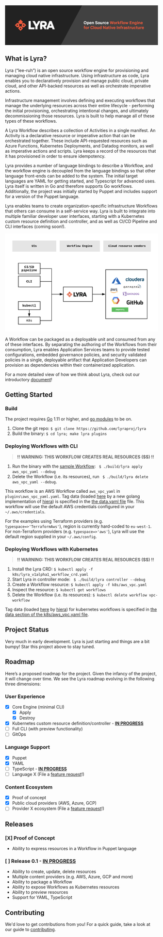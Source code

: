<p align="center"><img src="docs/media/lyrabanner.png" alt="Lyra"></p>

## What is Lyra?

Lyra (“lee-ruh”) is an open source workflow engine for provisioning and managing cloud native infrastructure. Using infrastructure as code, Lyra enables you to declaratively provision and manage public cloud, private cloud, and other API-backed resources as well as orchestrate imperative actions.

Infrastructure management involves defining and executing workflows that manage the underlying resources across their entire lifecycle - performing the initial provisioning, orchestrating intentional changes, and ultimately decommissioning those resources. Lyra is built to help manage all of these types of these workflows.

A Lyra Workflow describes a collection of Activities in a single manifest. An Activity is a declarative resource or imperative action that can be orchestrated together. These include API-requested resources such as Azure Functions, Kubernetes Deployments, and Datadog monitors, as well as imperative actions and scripts. Lyra keeps a record of the resources that it has provisioned in order to ensure idempotency.

Lyra provides a number of language bindings to describe a Workflow, and the workflow engine is decoupled from the language bindings so that other language front-ends can be added to the system. The initial target languages are YAML for getting started, and Typescript for advanced uses. Lyra itself is written in Go and therefore supports Go workflows. Additionally, the project was initially started by Puppet and includes support for a version of the Puppet language.

Lyra enables teams to create organization-specific infrastructure Workflows that others can consume in a self-service way. Lyra is built to integrate into multiple familiar developer user interfaces, starting with a Kubernetes custom resource definition and controller, and as well as  CI/CD Pipeline and CLI interfaces (coming soon!).

<p align="center"><img src="docs/media/concept.png" alt="concept"></p>

A Workflow can be packaged as a deployable unit and consumed from any of these interfaces. By separating the authoring of the Workflows from their consumption, Lyra enables Application Services teams to provide tested configurations, embedded governance policies, and security validated policies in a single, deployable artifact that Application Developers can provision as dependencies within their containerized application.

For a more detailed view of how we think about Lyra, check out our introductory [document](https://docs.google.com/document/d/1oJwg4LlolC3qlt0xG__xjrz16aYwEyOk8GqyNt5_Gdo/edit?usp=sharing)!


## Getting Started

### Build
The project requires [Go](https://golang.org/doc/install) 1.11 or higher, and [go modules](https://github.com/golang/go/wiki/Modules) to be on.

1. Clone the git repo: `$ git clone https://github.com/lyraproj/lyra`
2. Build the binary: `$ cd lyra; make lyra plugins`

### Deploying Workflows with CLI

> **!! WARNING: THIS WORKFLOW CREATES REAL RESOURCES ($$) !!**

1. Run the binary with the [sample Workflow](plugins/aws_vpc_yaml.yaml): ` $ ./build/lyra apply aws_vpc_yaml --debug`
2. Delete the Workflow (i.e. its resources), run ` $ ./build/lyra delete aws_vpc_yaml --debug`.  

This workflow is an AWS Workflow called `aws_vpc_yaml` in `plugins\aws_vpc_yaml.yaml`.  Tag data (loaded [here](plugins/aws_vpc_yaml.yaml#L6) by a new golang implementation of [hiera](https://github.com/lyraproj/hiera)) is specified in the [the data.yaml file](data.yaml) file.  This workflow will use the default AWS credentials configured in your `~/.aws/credentials`.

For the examples using Terraform providers (e.g. `typespace=>'TerraformAws'`), region is currently hard-coded to `eu-west-1`. For non-Terraform providers (e.g. `typespace=>'aws'`), Lyra will use the default region supplied in your `~/.aws/config`. 

### Deploying Workflows with Kubernetes

> **!! WARNING: THIS WORKFLOW CREATES REAL RESOURCES ($$) !!**

1. Install the Lyra CRD: `$ kubectl apply -f k8s/lyra_v1alpha1_workflow_crd.yaml`
2. Start Lyra in controller mode: ` $ ./build/lyra controller --debug`
3. Create a Workflow resource: `$ kubectl apply -f k8s/aws_vpc.yaml`
4. Inspect the resource: `$ kubectl get workflows` 
5. Delete the Workflow (i.e. its resources): `$ kubectl delete workflow vpc-workflow`

Tag data (loaded [here](plugins/aws_vpc_yaml.yaml#L6) by [hiera](https://github.com/lyraproj/hiera)) for kubernetes workflows is specified in [the data section of the k8s/aws_vpc.yaml file](k8s/vpc-workflow.yaml#L8-L12).

## Project Status
Very much in early development. Lyra is just starting and things are a bit bumpy! Star this project above to stay tuned.

## Roadmap
Here’s a proposed roadmap for the project. Given the infancy of the project, it will change over time. We see the Lyra roadmap evolving in the following three dimensions:

### User Experience
- [x] Core Engine (minimal CLI)
	- [x] Apply
	- [x] Destroy
- [x] Kubernetes custom resource definition/controller - [**IN PROGRESS**](https://github.com/lyraproj/lyra/issues/37)
- [ ] Full CLI (with preview functionality)
- [ ] GitOps

### Language Support
- [x] Puppet
- [x] YAML
- [ ] TypeScript - [**IN PROGRESS**](https://github.com/lyraproj/lyra/issues/42)
- [ ] Language X (File a [feature request](https://github.com/lyraproj/lyra/issues/new?template=feature_request.md)!)

### Content Ecosystem
- [x] Proof of concept
- [x] Public cloud providers (AWS, Azure, GCP)
- [ ] Provider X ecosystem (File a [feature request](https://github.com/lyraproj/lyra/issues/new?template=feature_request.md)!)

## Releases
### [X] Proof of Concept 
* Ability to express resources in a Workflow in Puppet language

### [ ] Release 0.1 - [**IN PROGRESS**](https://github.com/lyraproj/lyra/issues?q=is%3Aopen+is%3Aissue+milestone%3A%22release+0.1%22)
* Ability to create, update, delete resources
* Multiple content providers (e.g. AWS, Azure, GCP and more)
* Ability to package a Workflow
* Ability to expose Workflows as Kubernetes resources
* Ability to preview resources
* Support for YAML, TypeScript

## Contributing
We'd love to get contributions from you! For a quick guide, take a look at our guide to [contributing](CONTRIBUTING.md).
